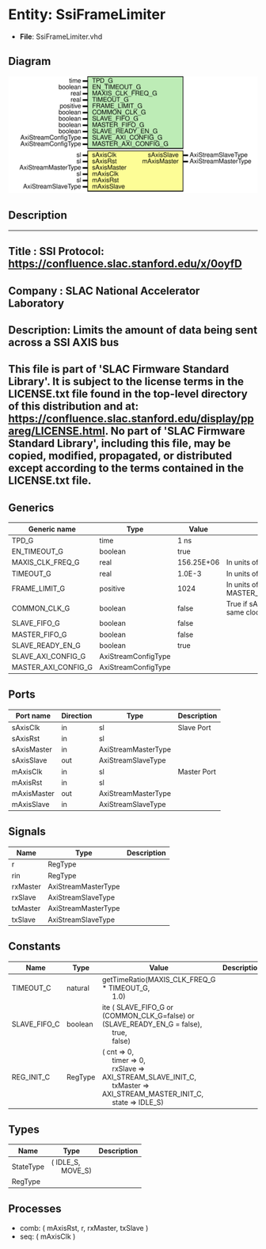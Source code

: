 # Entity: SsiFrameLimiter

- **File**: SsiFrameLimiter.vhd
## Diagram

![Diagram](SsiFrameLimiter.svg "Diagram")
## Description

-----------------------------------------------------------------------------
 Title      : SSI Protocol: https://confluence.slac.stanford.edu/x/0oyfD
-----------------------------------------------------------------------------
 Company    : SLAC National Accelerator Laboratory
-----------------------------------------------------------------------------
 Description: Limits the amount of data being sent across a SSI AXIS bus
-----------------------------------------------------------------------------
 This file is part of 'SLAC Firmware Standard Library'.
 It is subject to the license terms in the LICENSE.txt file found in the
 top-level directory of this distribution and at:
    https://confluence.slac.stanford.edu/display/ppareg/LICENSE.html.
 No part of 'SLAC Firmware Standard Library', including this file,
 may be copied, modified, propagated, or distributed except according to
 the terms contained in the LICENSE.txt file.
-----------------------------------------------------------------------------
## Generics

| Generic name        | Type                | Value      | Description                                       |
| ------------------- | ------------------- | ---------- | ------------------------------------------------- |
| TPD_G               | time                | 1 ns       |                                                   |
| EN_TIMEOUT_G        | boolean             | true       |                                                   |
| MAXIS_CLK_FREQ_G    | real                | 156.25E+06 |  In units of Hz                                   |
| TIMEOUT_G           | real                | 1.0E-3     |  In units of seconds                              |
| FRAME_LIMIT_G       | positive            | 1024       |  In units of MASTER_AXI_CONFIG_G.TDATA_BYTES_C    |
| COMMON_CLK_G        | boolean             | false      |  True if sAxisClk and mAxisClk are the same clock |
| SLAVE_FIFO_G        | boolean             | false      |                                                   |
| MASTER_FIFO_G       | boolean             | false      |                                                   |
| SLAVE_READY_EN_G    | boolean             | true       |                                                   |
| SLAVE_AXI_CONFIG_G  | AxiStreamConfigType |            |                                                   |
| MASTER_AXI_CONFIG_G | AxiStreamConfigType |            |                                                   |
## Ports

| Port name   | Direction | Type                | Description |
| ----------- | --------- | ------------------- | ----------- |
| sAxisClk    | in        | sl                  | Slave Port  |
| sAxisRst    | in        | sl                  |             |
| sAxisMaster | in        | AxiStreamMasterType |             |
| sAxisSlave  | out       | AxiStreamSlaveType  |             |
| mAxisClk    | in        | sl                  | Master Port |
| mAxisRst    | in        | sl                  |             |
| mAxisMaster | out       | AxiStreamMasterType |             |
| mAxisSlave  | in        | AxiStreamSlaveType  |             |
## Signals

| Name     | Type                | Description |
| -------- | ------------------- | ----------- |
| r        | RegType             |             |
| rin      | RegType             |             |
| rxMaster | AxiStreamMasterType |             |
| rxSlave  | AxiStreamSlaveType  |             |
| txMaster | AxiStreamMasterType |             |
| txSlave  | AxiStreamSlaveType  |             |
## Constants

| Name         | Type    | Value                                                                                                                                                                                                                                                                                                         | Description |
| ------------ | ------- | ------------------------------------------------------------------------------------------------------------------------------------------------------------------------------------------------------------------------------------------------------------------------------------------------------------- | ----------- |
| TIMEOUT_C    | natural |  getTimeRatio(MAXIS_CLK_FREQ_G * TIMEOUT_G,<br><span style="padding-left:20px"> 1.0)                                                                                                                                                                                                                          |             |
| SLAVE_FIFO_C | boolean |  ite ( SLAVE_FIFO_G or (COMMON_CLK_G=false) or (SLAVE_READY_EN_G = false),<br><span style="padding-left:20px"> true,<br><span style="padding-left:20px"> false)                                                                                                                                               |             |
| REG_INIT_C   | RegType |  (       cnt      => 0,<br><span style="padding-left:20px">       timer    => 0,<br><span style="padding-left:20px">       rxSlave  => AXI_STREAM_SLAVE_INIT_C,<br><span style="padding-left:20px">       txMaster => AXI_STREAM_MASTER_INIT_C,<br><span style="padding-left:20px">       state    => IDLE_S) |             |
## Types

| Name      | Type                                                   | Description |
| --------- | ------------------------------------------------------ | ----------- |
| StateType | ( IDLE_S,<br><span style="padding-left:20px"> MOVE_S)  |             |
| RegType   |                                                        |             |
## Processes
- comb: ( mAxisRst, r, rxMaster, txSlave )
- seq: ( mAxisClk )
